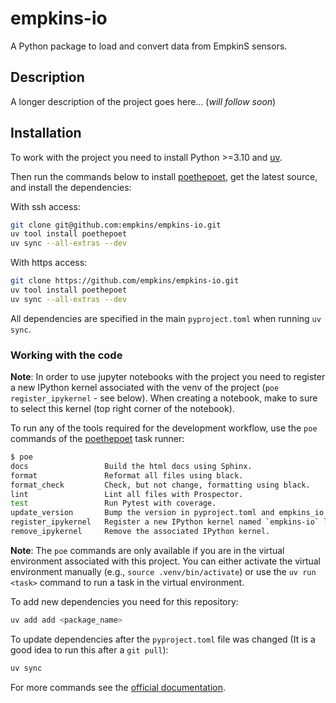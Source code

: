 # empkins-io

A Python package to load and convert data from EmpkinS sensors.


## Description

A longer description of the project goes here... (*will follow soon*)

## Installation

To work with the project you need to install Python >=3.10 and [uv](https://docs.astral.sh/uv/getting-started/installation/).

Then run the commands below to install [poethepoet](`https://poethepoet.natn.io`), get the latest source,
and install the dependencies:

With ssh access:

```bash
git clone git@github.com:empkins/empkins-io.git
uv tool install poethepoet
uv sync --all-extras --dev
```

With https access:

```bash
git clone https://github.com/empkins/empkins-io.git
uv tool install poethepoet
uv sync --all-extras --dev
```

All dependencies are specified in the main `pyproject.toml` when running `uv sync`.

### Working with the code

**Note**: In order to use jupyter notebooks with the project you need to register a new IPython 
kernel associated with the venv of the project (`poe register_ipykernel` - see below). 
When creating a notebook, make to sure to select this kernel (top right corner of the notebook).

To run any of the tools required for the development workflow, use the `poe` commands of the 
[poethepoet](https://github.com/nat-n/poethepoet) task runner:

```bash
$ poe
docs                 Build the html docs using Sphinx.
format               Reformat all files using black.
format_check         Check, but not change, formatting using black.
lint                 Lint all files with Prospector.
test                 Run Pytest with coverage.
update_version       Bump the version in pyproject.toml and empkins_io.__init__ .
register_ipykernel   Register a new IPython kernel named `empkins-io` linked to the virtual environment.
remove_ipykernel     Remove the associated IPython kernel.
```

**Note**: The `poe` commands are only available if you are in the virtual environment associated with this project. 
You can either activate the virtual environment manually (e.g., `source .venv/bin/activate`) or use the `uv run <task>` 
command to run a task in the virtual environment.

To add new dependencies you need for this repository:
```bash
uv add add <package_name>
```

To update dependencies after the `pyproject.toml` file was changed (It is a good idea to run this after a `git pull`):
```bash
uv sync
```

For more commands see the [official documentation](https://docs.astral.sh/uv/).
